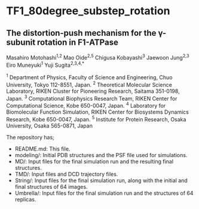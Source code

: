 # TF1_80degree_substep_rotation
## The distortion-push mechanism for the γ-subunit rotation in F1-ATPase

Masahiro Motohashi<sup>1,2</sup> Mao Oide<sup>2,5</sup> Chigusa Kobayashi<sup>3</sup> Jaewoon Jung<sup>2,3</sup> Eiro Muneyuki<sup>1</sup> Yuji Sugita<sup>2,3,4,*</sup>

<sup>1</sup> Department of Physics, Faculty of Science and Engineering, Chuo University, Tokyo 112-8551, Japan. 
<sup>2</sup> Theoretical Molecular Science Laboratory, RIKEN Cluster for Pioneering Research, Saitama 351-0198, Japan.
<sup>3</sup> Computational Biophysics Research Team, RIKEN Center for Computational Science, Kobe 650-0047, Japan.
<sup>4</sup> Laboratory for Biomolecular Function Simulation, RIKEN Center for Biosystems Dynamics Research, Kobe 650-0047, Japan.
<sup>5</sup> Institute for Protein Research, Osaka University, Osaka 565-0871, Japan


The repository has;

* README.md: This file.
* modeling/: Initial PDB structures and the PSF file used for simulations.
* MD/: Input files for the final simulation run and the resulting final structures.
* TMD/: Input files and DCD trajectory files.
* String/: Input files for the final simulation run, along with the initial and final structures of 64 images.
* Umbrella/: Input files for the final simulation run and the structures of 64 replicas.

